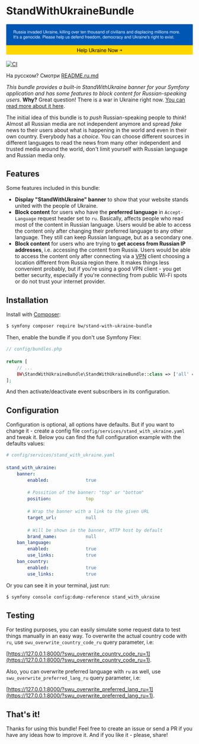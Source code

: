 # StandWithUkraineBundle

[![Stand With Ukraine](https://raw.githubusercontent.com/vshymanskyy/StandWithUkraine/main/banner2-direct.svg)](https://vshymanskyy.github.io/StandWithUkraine/)

[![CI](https://github.com/bocharsky-bw/StandWithUkraineBundle/actions/workflows/ci.yaml/badge.svg?branch=master)](https://github.com/bocharsky-bw/StandWithUkraineBundle/actions/workflows/ci.yaml)

На русском? Смотри [README.ru.md](README.ru.md)

*This bundle provides a built-in StandWithUkraine banner for your Symfony application and
has some features to block content for Russian-speaking users.* **Why?** Great question!
There is a war in Ukraine right now. [You can read more about it here](https://stand-with-ukraine.pp.ua/ToRussianPeople.html#-to-people-of-russia).

The initial idea of this bundle is to *push* Russian-speaking people to *think*!
Almost all Russian media are not independent anymore and spread *fake* news
to their users about what is happening in the world and even in their own country.
Everybody has a *choice*. You can choose different sources in different languages
to read the news from many other independent and trusted media around the world,
don't limit yourself with Russian language and Russian media only.

## Features

Some features included in this bundle:

- **Display "StandWithUkraine" banner** to show that your website stands united with the people
  of Ukraine.
- **Block content** for users who have the **preferred language** in `Accept-Language` request
  header set to `ru`. Basically, affects people who read most of the content in Russian language.
  Users would be able to access the content only after changing their preferred language to
  any other language. They still can keep Russian language, but as a secondary one.
- **Block content** for users who are trying to **get access from Russian IP addresses**, i.e.
  accessing the content from Russia. Users would be able to access the content only after
  connecting via a [VPN](https://en.wikipedia.org/wiki/Virtual_private_network) client
  choosing a location different from Russia region there. It makes things less convenient
  probably, but if you're using a good VPN client - you get better security, especially if
  you're connecting from public Wi-Fi spots or do not trust your internet provider.

## Installation

Install with [Composer](https://getcomposer.org/):

```bash
$ symfony composer require bw/stand-with-ukraine-bundle
```

Then, enable the bundle if you don't use Symfony Flex:

```php
// config/bundles.php

return [
    // ...
    BW\StandWithUkraineBundle\StandWithUkraineBundle::class => ['all' => true],
];
```

And then activate/deactivate event subscribers in its configuration.

## Configuration

Configuration is optional, all options have defaults. But if you want to change it - create
a config file `config/services/stand_with_ukraine.yaml` and tweak it. Below you can find
the full configuration example with the defaults values:

```yaml
# config/services/stand_with_ukraine.yaml

stand_with_ukraine:
    banner:
        enabled:              true

        # Possition of the banner: "top" or "bottom"
        position:             top

        # Wrap the banner with a link to the given URL
        target_url:           null

        # Will be shown in the banner, HTTP host by default
        brand_name:           null
    ban_language:
        enabled:              true
        use_links:            true
    ban_country:
        enabled:              true
        use_links:            true
```

Or you can see it in your terminal, just run:

```bash
$ symfony console config:dump-reference stand_with_ukraine
```

## Testing

For testing purposes, you can easily simulate some request data to test things
manually in an easy way. To overwrite the actual country code with `ru`, use
`swu_overwrite_country_code_ru` query parameter, i.e:

[https://127.0.0.1:8000/?swu_overwrite_country_code_ru=1](https://127.0.0.1:8000/?swu_overwrite_country_code_ru=1).

Also, you can overwrite preferred language with `ru` as well, use
`swu_overwrite_preferred_lang_ru` query parameter, i.e:

[https://127.0.0.1:8000/?swu_overwrite_preferred_lang_ru=1](https://127.0.0.1:8000/?swu_overwrite_preferred_lang_ru=1).

## That's it!

Thanks for using this bundle! Feel free to create an issue or send a PR if you have any
ideas how to improve it. And if you like it - please, share!  
